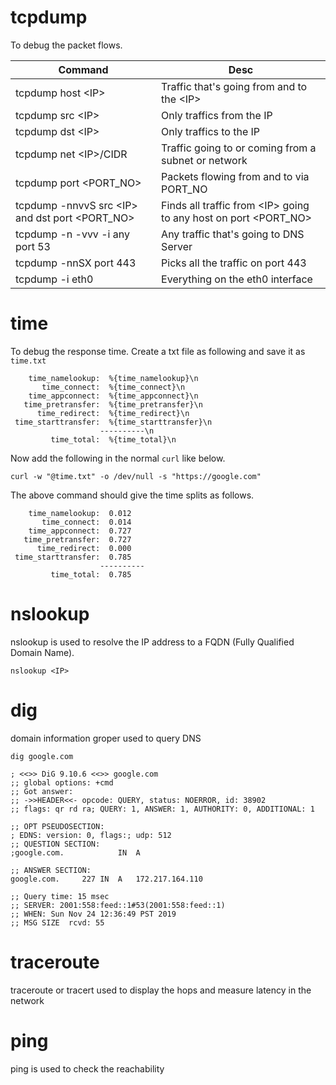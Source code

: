 # tcpdump
To debug the packet flows.

Command | Desc
--|--
tcpdump host \<IP\> | Traffic that's going from and to the \<IP\>
tcpdump src \<IP\> | Only traffics from the IP
tcpdump dst \<IP\> | Only traffics to the IP
tcpdump net \<IP\>/CIDR | Traffic going to or coming from a subnet or network
tcpdump port \<PORT_NO\> | Packets flowing from and to via PORT_NO
tcpdump -nnvvS src \<IP\> and dst port \<PORT_NO\> | Finds all traffic from \<IP\> going to any host on port \<PORT_NO\>
tcpdump -n -vvv -i any port 53 | Any traffic that's going to DNS Server
tcpdump -nnSX port 443 | Picks all the traffic on port 443
tcpdump -i eth0 | Everything on the eth0 interface



# time
To debug the response time.
Create a txt file as following and save it as `time.txt`
```
    time_namelookup:  %{time_namelookup}\n
       time_connect:  %{time_connect}\n
    time_appconnect:  %{time_appconnect}\n
   time_pretransfer:  %{time_pretransfer}\n
      time_redirect:  %{time_redirect}\n
 time_starttransfer:  %{time_starttransfer}\n
                    ----------\n
         time_total:  %{time_total}\n
```

Now add the following in the normal `curl` like below.
```
curl -w "@time.txt" -o /dev/null -s "https://google.com"
```

The above command should give the time splits as follows.
```
    time_namelookup:  0.012 
       time_connect:  0.014
    time_appconnect:  0.727
   time_pretransfer:  0.727
      time_redirect:  0.000
 time_starttransfer:  0.785
                    ----------
         time_total:  0.785
```


# nslookup
nslookup is used to resolve the IP address to a FQDN (Fully Qualified Domain Name).

`nslookup <IP>`

# dig
domain information groper used to query DNS

```
dig google.com
```

```
; <<>> DiG 9.10.6 <<>> google.com
;; global options: +cmd
;; Got answer:
;; ->>HEADER<<- opcode: QUERY, status: NOERROR, id: 38902
;; flags: qr rd ra; QUERY: 1, ANSWER: 1, AUTHORITY: 0, ADDITIONAL: 1

;; OPT PSEUDOSECTION:
; EDNS: version: 0, flags:; udp: 512
;; QUESTION SECTION:
;google.com.			IN	A

;; ANSWER SECTION:
google.com.		227	IN	A	172.217.164.110

;; Query time: 15 msec
;; SERVER: 2001:558:feed::1#53(2001:558:feed::1)
;; WHEN: Sun Nov 24 12:36:49 PST 2019
;; MSG SIZE  rcvd: 55
```

# traceroute
traceroute or tracert used to display the hops and measure latency in the network

# ping
ping is used to check the reachability

